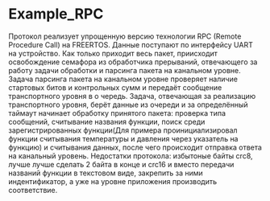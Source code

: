 # Example_RPC
Протокол реализует упрощенную версию технологии RPC (Remote Procedure Call) на FREERTOS.
Данные поступают по интерфейсу UART на устройство. Как только приходит весь пакет, приисходит освобождение семафора из обработчика прерываний, отвечающего за работу  задачи обработки и парсинга пакета на канальном уровне.
Задача парсинга пакета на канальном уровне проверяет наличие стартовых битов и контрольных сумм и передаёт сообщение транспортного уровня в о
чередь.
Задача, отвечающая за реализацию транспортного уровня, берёт данные из очереди и за определённый таймаут начинает обработку принятого пакета: проверка типа сообщений, 
считывание названия функции, поиск среди зарегистрированных функции(Для примера проинициализировал функции считывания температуры и давления через указатель на функцию) и считывания данных, после чего происходит отправка ответа на канальный уровень.
Недостатки протокола: избытоные байты crc8, лучше лучше сделать 2 байта в конце и crc16 и вместо передачи названий функции в текстовом виде, закрепить за ними индентификатор, а уже на уровне приложения производить соответствие.
